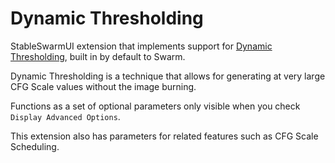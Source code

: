 # Dynamic Thresholding

StableSwarmUI extension that implements support for [Dynamic Thresholding](https://github.com/mcmonkeyprojects/sd-dynamic-thresholding), built in by default to Swarm.

Dynamic Thresholding is a technique that allows for generating at very large CFG Scale values without the image burning.

Functions as a set of optional parameters only visible when you check `Display Advanced Options`.

This extension also has parameters for related features such as CFG Scale Scheduling.
